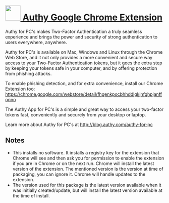 # [<img src="https://cdn.rawgit.com/AdmiringWorm/chocolatey-packages/04f2a920bb17de083b8ae26fb73cefd4ac6c917a/icons/authy-desktop.png" height="48" width="48" /> Authy Google Chrome Extension](https://chocolatey.org/googlechrome-authy)

Authy for PC's makes Two-Factor Authentication a truly seamless experience and brings the power and security of strong authentication to users everywhere, anywhere.

Authy for PC's is available on Mac, Windows and Linux through the Chrome Web Store, and it not only provides a more convenient and secure way access to your Two-Factor Authentication tokens, but it goes the extra step by keeping your tokens safe in your computer, and by offering protection from phishing attacks.

To enable phishing detection, and for extra convenience, install our Chrome Extension too: https://chrome.google.com/webstore/detail/fhgenkpocbhhddlgkjnfghpjanffonno

The Authy App for PC's is a simple and great way to access your two-factor tokens fast, conveniently and securely from your desktop or laptop.

Learn more about Authy for PC's at http://blog.authy.com/authy-for-pc

## Notes

- This installs no software. It installs a registry key for the extension that Chrome will see and then ask you for permission to enable the extension if you are in Chrome or on the next run. Chrome will install the latest version of the extension. The mentioned version is the version at time of packaging, you can ignore it. Chrome will handle updates to the extension.
- The version used for this package is the latest version available when it was initially created/update, but will install the latest version available at the time of install.
